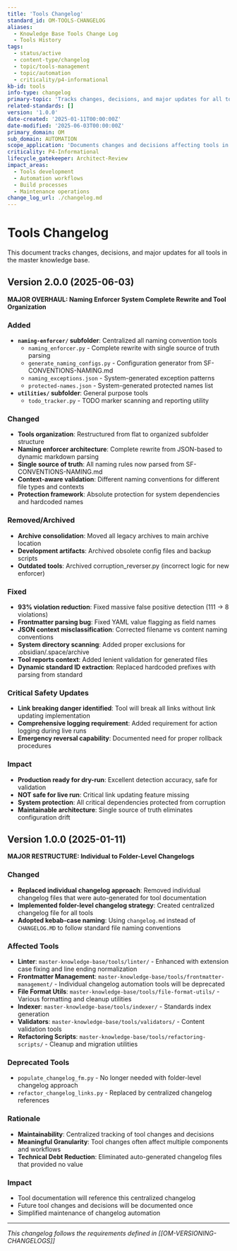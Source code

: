 ```yaml
---
title: 'Tools Changelog'
standard_id: OM-TOOLS-CHANGELOG
aliases:
  - Knowledge Base Tools Change Log
  - Tools History
tags:
  - status/active
  - content-type/changelog
  - topic/tools-management
  - topic/automation
  - criticality/p4-informational
kb-id: tools
info-type: changelog
primary-topic: 'Tracks changes, decisions, and major updates for all tools in the master knowledge base'
related-standards: []
version: '1.0.0'
date-created: '2025-01-11T00:00:00Z'
date-modified: '2025-06-03T00:00:00Z'
primary_domain: OM
sub_domain: AUTOMATION
scope_application: 'Documents changes and decisions affecting tools in master-knowledge-base/tools/ and its subdirectories'
criticality: P4-Informational
lifecycle_gatekeeper: Architect-Review
impact_areas:
  - Tools development
  - Automation workflows
  - Build processes
  - Maintenance operations
change_log_url: ./changelog.md
---
```


# Tools Changelog

This document tracks changes, decisions, and major updates for all tools in the master knowledge base.

## Version 2.0.0 (2025-06-03)

**MAJOR OVERHAUL: Naming Enforcer System Complete Rewrite and Tool Organization**

### Added
- **`naming-enforcer/` subfolder**: Centralized all naming convention tools
  - `naming_enforcer.py` - Complete rewrite with single source of truth parsing
  - `generate_naming_configs.py` - Configuration generator from SF-CONVENTIONS-NAMING.md
  - `naming_exceptions.json` - System-generated exception patterns
  - `protected-names.json` - System-generated protected names list
- **`utilities/` subfolder**: General purpose tools
  - `todo_tracker.py` - TODO marker scanning and reporting utility

### Changed
- **Tools organization**: Restructured from flat to organized subfolder structure
- **Naming enforcer architecture**: Complete rewrite from JSON-based to dynamic markdown parsing
- **Single source of truth**: All naming rules now parsed from SF-CONVENTIONS-NAMING.md
- **Context-aware validation**: Different naming conventions for different file types and contexts
- **Protection framework**: Absolute protection for system dependencies and hardcoded names

### Removed/Archived
- **Archive consolidation**: Moved all legacy archives to main archive location
- **Development artifacts**: Archived obsolete config files and backup scripts
- **Outdated tools**: Archived corruption_reverser.py (incorrect logic for new enforcer)

### Fixed
- **93% violation reduction**: Fixed massive false positive detection (111 → 8 violations)
- **Frontmatter parsing bug**: Fixed YAML value flagging as field names
- **JSON context misclassification**: Corrected filename vs content naming conventions
- **System directory scanning**: Added proper exclusions for .obsidian/.space/archive
- **Tool reports context**: Added lenient validation for generated files
- **Dynamic standard ID extraction**: Replaced hardcoded prefixes with parsing from standard

### Critical Safety Updates
- **Link breaking danger identified**: Tool will break all links without link updating implementation
- **Comprehensive logging requirement**: Added requirement for action logging during live runs
- **Emergency reversal capability**: Documented need for proper rollback procedures

### Impact
- **Production ready for dry-run**: Excellent detection accuracy, safe for validation
- **NOT safe for live run**: Critical link updating feature missing
- **System protection**: All critical dependencies protected from corruption
- **Maintainable architecture**: Single source of truth eliminates configuration drift

## Version 1.0.0 (2025-01-11)

**MAJOR RESTRUCTURE: Individual to Folder-Level Changelogs**

### Changed
- **Replaced individual changelog approach**: Removed individual changelog files that were auto-generated for tool documentation
- **Implemented folder-level changelog strategy**: Created centralized changelog file for all tools
- **Adopted kebab-case naming**: Using `changelog.md` instead of `CHANGELOG.MD` to follow standard file naming conventions

### Affected Tools
- **Linter**: `master-knowledge-base/tools/linter/` - Enhanced with extension case fixing and line ending normalization
- **Frontmatter Management**: `master-knowledge-base/tools/frontmatter-management/` - Individual changelog automation tools will be deprecated
- **File Format Utils**: `master-knowledge-base/tools/file-format-utils/` - Various formatting and cleanup utilities
- **Indexer**: `master-knowledge-base/tools/indexer/` - Standards index generation
- **Validators**: `master-knowledge-base/tools/validators/` - Content validation tools
- **Refactoring Scripts**: `master-knowledge-base/tools/refactoring-scripts/` - Cleanup and migration utilities

### Deprecated Tools
- `populate_changelog_fm.py` - No longer needed with folder-level changelog approach
- `refactor_changelog_links.py` - Replaced by centralized changelog references

### Rationale
- **Maintainability**: Centralized tracking of tool changes and decisions
- **Meaningful Granularity**: Tool changes often affect multiple components and workflows
- **Technical Debt Reduction**: Eliminated auto-generated changelog files that provided no value

### Impact
- Tool documentation will reference this centralized changelog
- Future tool changes and decisions will be documented once
- Simplified maintenance of changelog automation

---

*This changelog follows the requirements defined in [[OM-VERSIONING-CHANGELOGS]]* 